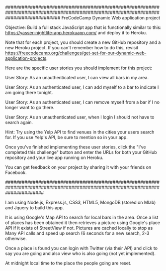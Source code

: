 ####################################################################################################################################
FreCodeCamp Dynamic Web application project


Objective: Build a full stack JavaScript app that is functionally similar to this: https://yasser-nightlife-app.herokuapp.com/ and deploy it to Heroku.

Note that for each project, you should create a new GitHub repository and a new Heroku project. If you can't remember how to do this, revisit https://freecodecamp.org/challenges/get-set-for-our-dynamic-web-application-projects.

Here are the specific user stories you should implement for this project:

User Story: As an unauthenticated user, I can view all bars in my area.

User Story: As an authenticated user, I can add myself to a bar to indicate I am going there tonight.

User Story: As an authenticated user, I can remove myself from a bar if I no longer want to go there.

User Story: As an unauthenticated user, when I login I should not have to search again.

Hint: Try using the Yelp API to find venues in the cities your users search for. If you use Yelp's API, be sure to mention so in your app.

Once you've finished implementing these user stories, click the "I've completed this challenge" button and enter the URLs for both your GitHub repository and your live app running on Heroku.

You can get feedback on your project by sharing it with your friends on Facebook.

##############################################################################################################################

I am using Node.js, Express.js, CSS3, HTML5, MongoDB (stored on Mlab) and Jquery to build this app.

It is using Google's Map API to search for local bars in the area. Once a list of places has been obtained it then retrieves a picture using Google's place API if it exists of StreetView if not. Pictures are cached locally to stop as Many API calls and speed up search (6 seconds for a new search, 2-3 otherwise.

Once a place is found you can login with Twitter (via their API) and click to say you are going and also view who is also going (not yet implemented). 

At midnight local time to the place the people going are reset. 





